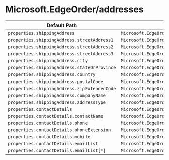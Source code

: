 # Microsoft.EdgeOrder/addresses

| Default Path | Alias |
|---|---|
| `properties.shippingAddress` | `Microsoft.EdgeOrder/addresses/shippingAddress` |
| `properties.shippingAddress.streetAddress1` | `Microsoft.EdgeOrder/addresses/shippingAddress.streetAddress1` |
| `properties.shippingAddress.streetAddress2` | `Microsoft.EdgeOrder/addresses/shippingAddress.streetAddress2` |
| `properties.shippingAddress.streetAddress3` | `Microsoft.EdgeOrder/addresses/shippingAddress.streetAddress3` |
| `properties.shippingAddress.city` | `Microsoft.EdgeOrder/addresses/shippingAddress.city` |
| `properties.shippingAddress.stateOrProvince` | `Microsoft.EdgeOrder/addresses/shippingAddress.stateOrProvince` |
| `properties.shippingAddress.country` | `Microsoft.EdgeOrder/addresses/shippingAddress.country` |
| `properties.shippingAddress.postalCode` | `Microsoft.EdgeOrder/addresses/shippingAddress.postalCode` |
| `properties.shippingAddress.zipExtendedCode` | `Microsoft.EdgeOrder/addresses/shippingAddress.zipExtendedCode` |
| `properties.shippingAddress.companyName` | `Microsoft.EdgeOrder/addresses/shippingAddress.companyName` |
| `properties.shippingAddress.addressType` | `Microsoft.EdgeOrder/addresses/shippingAddress.addressType` |
| `properties.contactDetails` | `Microsoft.EdgeOrder/addresses/contactDetails` |
| `properties.contactDetails.contactName` | `Microsoft.EdgeOrder/addresses/contactDetails.contactName` |
| `properties.contactDetails.phone` | `Microsoft.EdgeOrder/addresses/contactDetails.phone` |
| `properties.contactDetails.phoneExtension` | `Microsoft.EdgeOrder/addresses/contactDetails.phoneExtension` |
| `properties.contactDetails.mobile` | `Microsoft.EdgeOrder/addresses/contactDetails.mobile` |
| `properties.contactDetails.emailList` | `Microsoft.EdgeOrder/addresses/contactDetails.emailList` |
| `properties.contactDetails.emailList[*]` | `Microsoft.EdgeOrder/addresses/contactDetails.emailList[*]` |

